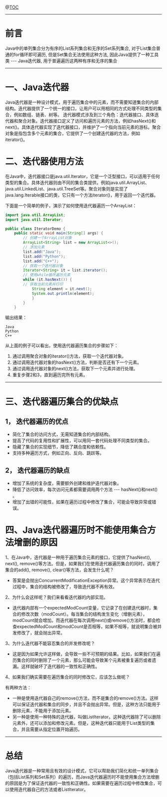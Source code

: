 ﻿

@[TOC](文章目录)

---

# 前言
Java中的单列集合分为有序的List系列集合和无序的Set系列集合, 对于List集合普通的for循环即可遍历, 但是Set集合无法使用这种方法, 因此Java提供了一种工具类 --- Java迭代器, 用于普遍遍历这两种有序和无序的集合

---

# 一、Java迭代器
Java迭代器是一种设计模式，用于遍历集合中的元素，而不需要知道集合的内部结构。迭代器提供了一个统一的接口，让用户可以用相同的方式处理不同类型的集合，例如数组、链表、树等。
迭代器模式涉及到三个角色：迭代器接口、具体迭代器和聚合对象。迭代器接口定义了访问和遍历元素的方法，例如hasNext()和next()。具体迭代器实现了迭代器接口，并维护了一个指向当前元素的游标。聚合对象是指包含多个元素的集合，它提供了一个创建迭代器的方法，例如iterator()。

# 二、迭代器使用方法

在Java中，迭代器接口是java.util.Iterator，它是一个泛型接口，可以适用于任何类型的集合。具体迭代器则由不同的集合类提供，例如java.util.ArrayList、java.util.LinkedList、java.util.TreeSet等。聚合对象则是实现了java.lang.Iterable接口的类，它只有一个方法iterator()，用于返回一个迭代器。

下面是一个简单的例子，演示了如何使用迭代器遍历一个ArrayList：

```java
import java.util.ArrayList;
import java.util.Iterator;

public class IteratorDemo {
	public static void main(String[] args) {
		// 创建一个ArrayList对象
		ArrayList<String> list = new ArrayList<>();
		// 添加元素
		list.add("Java");
		list.add("Python");
		list.add("C++");
		// 获取一个迭代器对象
		Iterator<String> it = list.iterator();
		// 使用while循环遍历元素
		while (it.hasNext()) {
		// 获取当前元素并打印
			String element = it.next();
			System.out.println(element);
			}
		}
	}
```

输出结果：

```
Java
Python
C++
```
从上面的例子可以看出，使用迭代器遍历集合的步骤如下：

1. 通过调用聚合对象的iterator()方法，获取一个迭代器对象。
2. 通过调用迭代器对象的hasNext()方法，判断是否还有下一个元素。
3. 通过调用迭代器对象的next()方法，获取下一个元素并进行处理。
4. 重复步骤2和3，直到遍历完所有元素。
---
# 三、迭代器遍历集合的优缺点
## 1， 迭代器遍历的优点
- 简化了集合的访问方式，无需知道集合的内部结构。
- 提高了代码的复用性和扩展性，可以用同一套代码处理不同类型的集合。
- 隐藏了集合的实现细节，降低了耦合度和依赖性。
- 支持多种遍历方式，例如正向、反向、跳跃等。
## 2， 迭代器遍历的缺点
- 增加了系统的复杂度，需要额外创建和维护迭代器对象。
- 降低了访问效率，每次访问元素都需要调用两个方法 --- hasNext()和next() 。
- 增加了出错的可能性，如果在遍历过程中修改了集合，可能会导致异常或错误。

# 四、Java迭代器遍历时不能使用集合方法增删的原因
1、在Java中，迭代器是一种用于遍历集合元素的接口，它提供了hasNext(), next(), remove()等方法。但是，如果我们在使用迭代器遍历集合的同时，调用了集合的add(), remove(), clear()等方法，会发生什么呢？
- 答案是会抛出ConcurrentModificationException异常。这个异常表示在迭代过程中，集合的结构被修改了，导致迭代器不再有效。

2、为什么会这样呢？我们来看看迭代器的内部实现。
- 迭代器内部有一个expectedModCount变量，它记录了在创建迭代器时，集合的修改次数（modCount）。每当集合的结构发生变化（增删元素），modCount就会增加。而迭代器在每次调用next()或remove()方法时，都会检查expectedModCount和modCount是否相等，如果不相等，就说明集合被并发修改了，就会抛出异常。

3、为什么迭代器不能容忍集合的并发修改呢？
- 这是因为如果允许这样做，会导致一些不可预期的结果。比如，如果我们在遍历集合的同时删除了一个元素，那么可能会导致某个元素被重复遍历或者遗漏。这样就破坏了迭代器的一致性和正确性。

4、如果我们确实需要在遍历集合的同时修改它，应该怎么做呢？

有两种方法：
- 一种是使用迭代器自己的remove()方法，而不是集合的remove()方法。这样可以保证迭代器和集合的同步，并且不会抛出异常。但是，这种方法只能用于删除元素，不能用于添加元素。
- 另一种是使用一种特殊的迭代器，叫做ListIterator。这种迭代器除了可以删除元素外，还可以添加和修改元素。但是，这种迭代器只能用于List类型的集合，并且需要从指定位置开始遍历。

---
# 总结
Java迭代器是一种常用且有效的设计模式，它可以帮助我们简化和统一单列集合（包括List系列和Set系列）的遍历，而Java迭代器遍历时不能使用集合方法增删的原因是为了保证迭代器的一致性和正确性。如果需要在遍历过程中修改集合，可以使用迭代器自己的方法或者ListIterator。

